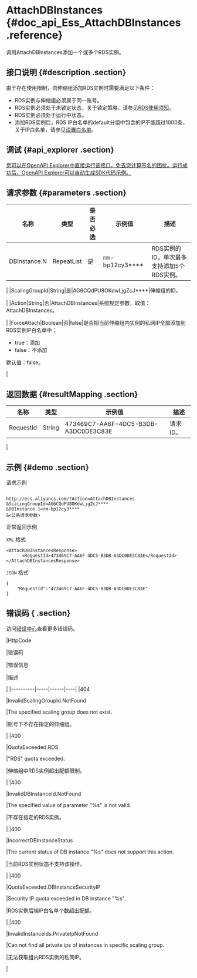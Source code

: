 # AttachDBInstances {#doc_api_Ess_AttachDBInstances .reference}

调用AttachDBInstances添加一个或多个RDS实例。

## 接口说明 {#description .section}

由于存在使用限制，向伸缩组添加RDS实例时需要满足以下条件：

-   RDS实例与伸缩组必须属于同一账号。
-   RDS实例必须处于未锁定状态，关于锁定策略，请参见[RDS使用须知](~~41872~~)。
-   RDS实例必须处于运行中状态。
-   添加RDS实例后，RDS IP白名单的default分组中包含的IP不能超过1000条，关于IP白名单，请参见[设置白名单](~~26198~~)。

## 调试 {#api_explorer .section}

[您可以在OpenAPI Explorer中直接运行该接口，免去您计算签名的困扰。运行成功后，OpenAPI Explorer可以自动生成SDK代码示例。](https://api.aliyun.com/#product=Ess&api=AttachDBInstances&type=RPC&version=2014-08-28)

## 请求参数 {#parameters .section}

|名称|类型|是否必选|示例值|描述|
|--|--|----|---|--|
|DBInstance.N|RepeatList|是|rm-bp12cy3\*\*\*\*|RDS实例的ID，单次最多支持添加5个RDS实例。

 |
|ScalingGroupId|String|是|AG6CQdPU8OKdwLjgZcJ\*\*\*\*|伸缩组的ID。

 |
|Action|String|否|AttachDBInstances|系统规定参数，取值：AttachDBInstances。

 |
|ForceAttach|Boolean|否|false|是否把当前伸缩组内实例的私网IP全部添加到RDS实例IP白名单中：

 -   true：添加
-   false：不添加

 默认值：false。

 |

## 返回数据 {#resultMapping .section}

|名称|类型|示例值|描述|
|--|--|---|--|
|RequestId|String|473469C7-AA6F-4DC5-B3DB-A3DC0DE3C83E|请求ID。

 |

## 示例 {#demo .section}

请求示例

``` {#request_demo}

http://ess.aliyuncs.com/?Action=AttachDBInstances
&ScalingGroupId=AG6CQdPU8OKdwLjgZcJ****
&DBInstance.1=rm-bp12cy3****
&<公共请求参数>

```

正常返回示例

`XML` 格式

``` {#xml_return_success_demo}
<AttachDBInstancesResponse>
      <RequestId>473469C7-AA6F-4DC5-B3DB-A3DC0DE3C83E</RequestId>
</AttachDBInstancesResponse>
```

`JSON` 格式

``` {#json_return_success_demo}
{
	"RequestId":"473469C7-AA6F-4DC5-B3DB-A3DC0DE3C83E"
}
```

## 错误码 { .section}

访问[错误中心](https://error-center.aliyun.com/status/product/Ess)查看更多错误码。

|HttpCode

|错误码

|错误信息

|描述

|
|----------|-----|------|----|
|404

|InvalidScalingGroupId.NotFound

|The specified scaling group does not exist.

|账号下不存在指定的伸缩组。

|
|400

|QuotaExceeded.RDS

|"RDS" quota exceeded.

|伸缩组中RDS实例超出配额限制。

|
|400

|InvalidDBInstanceId.NotFound

|The specified value of parameter "%s" is not valid.

|不存在指定的RDS实例。

|
|400

|IncorrectDBInstanceStatus

|The current status of DB instance "%s" does not support this action.

|当前RDS实例状态不支持该操作。

|
|400

|QuotaExceeded.DBInstanceSecurityIP

|Security IP quota exceeded in DB instance "%s".

|RDS实例后端IP白名单个数超出配额。

|
|400

|InvalidInstanceIds.PrivateIpNotFound

|Can not find all private ips of instances in specific scaling group.

|无法获取组内RDS实例的私网IP。

|

